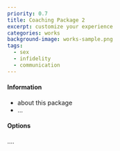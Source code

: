```yaml
---
priority: 0.7
title: Coaching Package 2
excerpt: customize your experience
categories: works
background-image: works-sample.png
tags:
  - sex
  - infidelity
  - communication
---
```


#### Information

- about this package
- ...

#### Options

....
